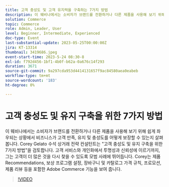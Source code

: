 ```yaml
---
title: 고객 충성도 및 고객 유지력을 구축하는 7가지 방법
description: 이 웨비나에서는 소비자가 브랜드를 전환하거나 다른 제품을 사용해 보기 위해 쉽게 좌우되는 상황에서 비즈니스가 고객 만족, 유지 및 충성도를 어떻게 보장할 수 있는지 살펴봅니다. Corey Gelato 수석 상거래 전략 컨설턴트는 "고객 충성도 및 유지 구축을 위한 7가지 방법"을 검토합니다. 고객 서비스와 개인화에서 투명성과 신뢰성에 이르기까지, 그는 고객이 더 많은 것을 다시 찾을 수 있도록 모범 사례에 뛰어듭니다. Corey는 제품 Recommendations, 보상 프로그램 설정, 장바구니 및 카탈로그 가격 규칙, 프로모션, 제품 리뷰 등을 포함한 Adobe Commerce 기능을 보여 줍니다.
solution: Commerce
topic: Commerce
role: Admin, Leader, User
level: Beginner, Intermediate, Experienced
doc-type: Event
last-substantial-update: 2023-05-25T00:00:00Z
jira: KT-13314
thumbnail: 3419686.jpeg
event-start-time: 2023-5-24 08:30-8
exl-id: f792d456-1bf1-4b0f-b62a-0a676c14f293
duration: 3671
source-git-commit: 9a297cda953d4414131657f9ac84580aea0eabeb
workflow-type: tm+mt
source-wordcount: '183'
ht-degree: 0%

---
```


# 고객 충성도 및 유지 구축을 위한 7가지 방법

이 웨비나에서는 소비자가 브랜드를 전환하거나 다른 제품을 사용해 보기 위해 쉽게 좌우되는 상황에서 비즈니스가 고객 만족, 유지 및 충성도를 어떻게 보장할 수 있는지 살펴봅니다. Corey Gelato 수석 상거래 전략 컨설턴트는 &quot;고객 충성도 및 유지 구축을 위한 7가지 방법&quot;을 검토합니다. 고객 서비스와 개인화에서 투명성과 신뢰성에 이르기까지, 그는 고객이 더 많은 것을 다시 찾을 수 있도록 모범 사례에 뛰어듭니다. Corey는 제품 Recommendations, 보상 프로그램 설정, 장바구니 및 카탈로그 가격 규칙, 프로모션, 제품 리뷰 등을 포함한 Adobe Commerce 기능을 보여 줍니다.

>[!VIDEO](https://video.tv.adobe.com/v/3419686/?learn=on)
